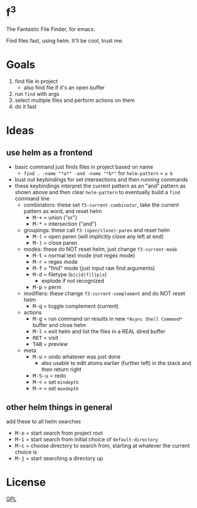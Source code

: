 f<sup>3</sup>
=============

The Fantastic File Finder, for emacs.

Find files fast, using helm. It'll be cool, trust me.

# Goals

1. find file in project
    - also find file if it's an open buffer
2. run `find` with args
3. select multiple files and perform actions on them
4. do it fast

# Ideas
## use helm as a frontend
- basic command just finds files in project based on name
    - `find . -name "*a*" -and -name "*b*"` for `helm-pattern` = `a b`
- bust out keybindings for set intersections and then running commands
- these keybindings interpret the current pattern as an "and" pattern as shown above and then clear `helm-pattern` to eventually build a `find` command line
    - combinators: these set `f3-current-combinator`, take the current pattern as word, and reset helm
        - <kbd>M-+</kbd> = union ("or")
        - <kbd>M-*</kbd> = intersection ("and")
    - groupings: these call `f3-(open/close)-paren` and reset helm
        - <kbd>M-(</kbd> = open paren (will implicitly close any left at end)
        - <kbd>M-)</kbd> = close paren
    - modes: these do NOT reset helm, just change `f3-current-mode`
        - <kbd>M-t</kbd> = normal text mode (not regex mode)
        - <kbd>M-r</kbd> = regex mode
        - <kbd>M-f</kbd> = "find" mode (just input raw find arguments)
        - <kbd>M-d</kbd> = filetype (`b|c|d|f|l|p|s`)
            - explode if not recognized
        - <kbd>M-p</kbd> = perm
    - modifiers: these change `f3-current-complement` and do NOT reset helm
        - <kbd>M-q</kbd> = toggle complement (current)
    - actions
        - <kbd>M-g</kbd> = run command on results in new `*Async Shell Command*` buffer and close helm
        - <kbd>M-l</kbd> = exit helm and list the files in a REAL dired buffer
        - <kbd>RET</kbd> = visit
        - <kbd>TAB</kbd> = preview
    - meta
        - <kbd>M-u</kbd> = undo whatever was just done
            - also usable to edit atoms earlier (further left) in the stack and then return right
        - <kbd>M-S-u</kbd> = redo
        - <kbd>M-<</kbd> = set `mindepth`
        - <kbd>M-></kbd> = set `maxdepth`

## other helm things in general

add these to all helm searches

- <kbd>M-o</kbd> = start search from project root
- <kbd>M-i</kbd> = start search from initial choice of `default-directory`
- <kbd>M-c</kbd> = choose directory to search from, starting at whatever the current choice is
- <kbd>M-j</kbd> = start searching a directory up


# License

[GPL](GPL.md)
